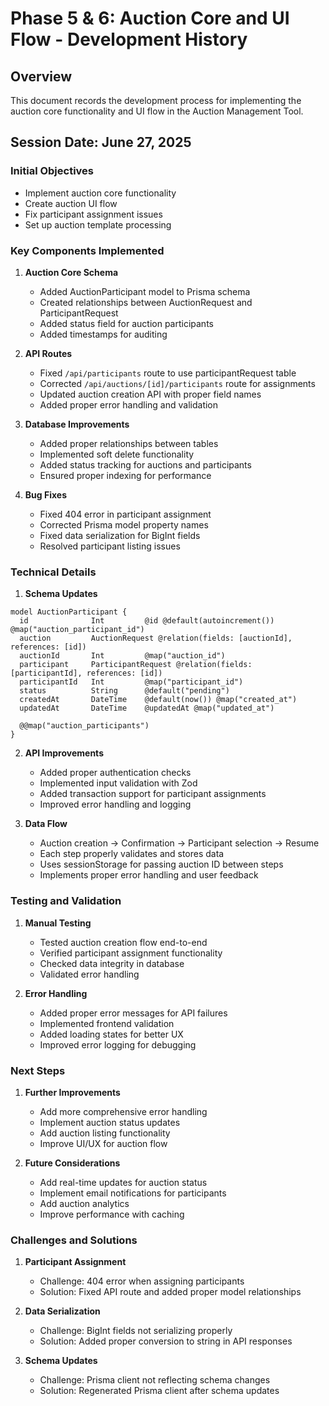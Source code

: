 # Phase 5 & 6: Auction Core and UI Flow - Development History

## Overview
This document records the development process for implementing the auction core functionality and UI flow in the Auction Management Tool.

## Session Date: June 27, 2025

### Initial Objectives
- Implement auction core functionality
- Create auction UI flow
- Fix participant assignment issues
- Set up auction template processing

### Key Components Implemented

1. **Auction Core Schema**
   - Added AuctionParticipant model to Prisma schema
   - Created relationships between AuctionRequest and ParticipantRequest
   - Added status field for auction participants
   - Added timestamps for auditing

2. **API Routes**
   - Fixed `/api/participants` route to use participantRequest table
   - Corrected `/api/auctions/[id]/participants` route for assignments
   - Updated auction creation API with proper field names
   - Added proper error handling and validation

3. **Database Improvements**
   - Added proper relationships between tables
   - Implemented soft delete functionality
   - Added status tracking for auctions and participants
   - Ensured proper indexing for performance

4. **Bug Fixes**
   - Fixed 404 error in participant assignment
   - Corrected Prisma model property names
   - Fixed data serialization for BigInt fields
   - Resolved participant listing issues

### Technical Details

1. **Schema Updates**
```prisma
model AuctionParticipant {
  id              Int         @id @default(autoincrement()) @map("auction_participant_id")
  auction         AuctionRequest @relation(fields: [auctionId], references: [id])
  auctionId       Int         @map("auction_id")
  participant     ParticipantRequest @relation(fields: [participantId], references: [id])
  participantId   Int         @map("participant_id")
  status          String      @default("pending")
  createdAt       DateTime    @default(now()) @map("created_at")
  updatedAt       DateTime    @updatedAt @map("updated_at")

  @@map("auction_participants")
}
```

2. **API Improvements**
   - Added proper authentication checks
   - Implemented input validation with Zod
   - Added transaction support for participant assignments
   - Improved error handling and logging

3. **Data Flow**
   - Auction creation → Confirmation → Participant selection → Resume
   - Each step properly validates and stores data
   - Uses sessionStorage for passing auction ID between steps
   - Implements proper error handling and user feedback

### Testing and Validation

1. **Manual Testing**
   - Tested auction creation flow end-to-end
   - Verified participant assignment functionality
   - Checked data integrity in database
   - Validated error handling

2. **Error Handling**
   - Added proper error messages for API failures
   - Implemented frontend validation
   - Added loading states for better UX
   - Improved error logging for debugging

### Next Steps

1. **Further Improvements**
   - Add more comprehensive error handling
   - Implement auction status updates
   - Add auction listing functionality
   - Improve UI/UX for auction flow

2. **Future Considerations**
   - Add real-time updates for auction status
   - Implement email notifications for participants
   - Add auction analytics
   - Improve performance with caching

### Challenges and Solutions

1. **Participant Assignment**
   - Challenge: 404 error when assigning participants
   - Solution: Fixed API route and added proper model relationships

2. **Data Serialization**
   - Challenge: BigInt fields not serializing properly
   - Solution: Added proper conversion to string in API responses

3. **Schema Updates**
   - Challenge: Prisma client not reflecting schema changes
   - Solution: Regenerated Prisma client after schema updates
